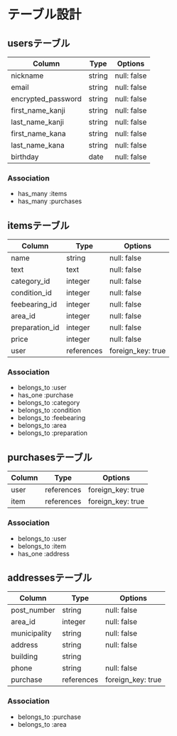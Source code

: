 # テーブル設計

## usersテーブル

| Column             | Type       | Options                        |
| ------------------ | ---------- | ------------------------------ |
| nickname           | string     | null: false                    |
| email              | string     | null: false                    |
| encrypted_password | string     | null: false                    |
| first_name_kanji   | string     | null: false                    |
| last_name_kanji    | string     | null: false                    |
| first_name_kana    | string     | null: false                    |
| last_name_kana     | string     | null: false                    |
| birthday           | date       | null: false                    |

### Association
- has_many :items
- has_many :purchases


## itemsテーブル

| Column             | Type       | Options                        |
| ------------------ | ---------- | ------------------------------ |
| name               | string     | null: false                    |
| text               | text       | null: false                    |
| category_id        | integer    | null: false                    |
| condition_id       | integer    | null: false                    |
| feebearing_id      | integer    | null: false                    |
| area_id            | integer    | null: false                    |
| preparation_id     | integer    | null: false                    |
| price              | integer    | null: false                    |
| user               | references | foreign_key: true              |

### Association
- belongs_to :user
- has_one :purchase
- belongs_to :category
- belongs_to :condition
- belongs_to :feebearing
- belongs_to :area
- belongs_to :preparation


## purchasesテーブル

| Column             | Type       | Options                        |
| ------------------ | ---------- | ------------------------------ |
| user               | references | foreign_key: true              |
| item               | references | foreign_key: true              |

### Association
- belongs_to :user
- belongs_to :item
- has_one :address


## addressesテーブル

| Column             | Type       | Options                        |
| ------------------ | ---------- | ------------------------------ |
| post_number        | string     | null: false                    |
| area_id            | integer    | null: false                    |
| municipality       | string     | null: false                    |
| address            | string     | null: false                    |
| building           | string     |                                |
| phone              | string     | null: false                    |
| purchase           | references | foreign_key: true              |

### Association
- belongs_to :purchase
- belongs_to :area
